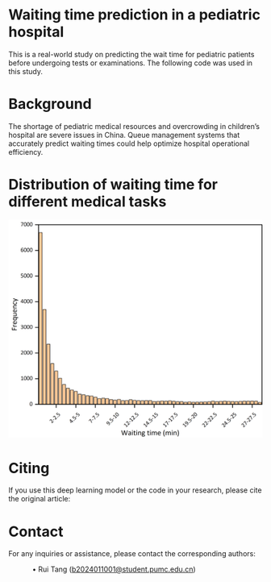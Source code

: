 # Waiting time prediction in a pediatric hospital
This is a real-world study on predicting the wait time for pediatric patients before undergoing tests or examinations. The following code was used in this study.
# Background
The shortage of pediatric medical resources and overcrowding in children’s hospital are severe issues in China. Queue management systems that accurately predict waiting times could help optimize hospital operational efficiency.
# Distribution of waiting time for different medical tasks
![Throat swab-1st floor](https://github.com/yiwangxi-tech/Waiting-time-prediction-in-a-pediatric-hospital/blob/main/Throat%20swab-1st%20floor.png)
# Citing
If you use this deep learning model or the code in your research, please cite the original article:


# Contact
For any inquiries or assistance, please contact the corresponding authors:
     
&nbsp;&nbsp;&nbsp;&nbsp;&nbsp;&nbsp;&nbsp;&nbsp;&nbsp;&nbsp;&nbsp;&nbsp;• Rui Tang (b2024011001@student.pumc.edu.cn)
